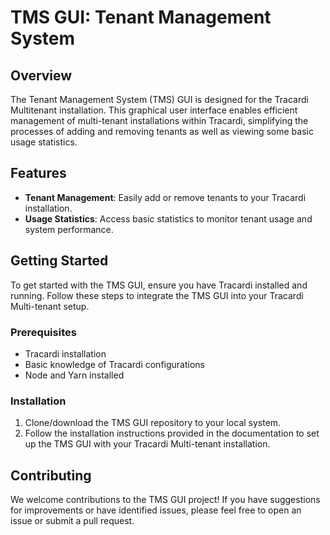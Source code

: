 # TMS GUI: Tenant Management System

## Overview

The Tenant Management System (TMS) GUI is designed for the Tracardi Multitenant installation. This graphical user 
interface enables efficient management of multi-tenant installations within Tracardi, simplifying the processes of 
adding and removing tenants as well as viewing some basic usage statistics.

## Features

- **Tenant Management**: Easily add or remove tenants to your Tracardi installation.
- **Usage Statistics**: Access basic statistics to monitor tenant usage and system performance.

## Getting Started

To get started with the TMS GUI, ensure you have Tracardi installed and running. Follow these steps to integrate 
the TMS GUI into your Tracardi Multi-tenant setup.

### Prerequisites

- Tracardi installation
- Basic knowledge of Tracardi configurations
- Node and Yarn installed

### Installation

1. Clone/download the TMS GUI repository to your local system.
2. Follow the installation instructions provided in the documentation to set up the TMS GUI with your 
Tracardi Multi-tenant installation.

## Contributing

We welcome contributions to the TMS GUI project! If you have suggestions for improvements or have identified issues, 
please feel free to open an issue or submit a pull request.
